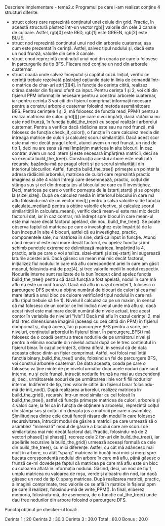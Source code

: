 Descriere implementare - tema2.c
    Programul pe care l-am realizat conține 4 structuri diferite:
- struct colors care reprezintă conținutul unei celule din grid. Practic, în
această structură păstrez într-un vector rgb[] valorile din cele 3 canale
de culoare. Astfel, rgb[0] este RED, rgb[1] este GREEN, rgb[2] este BLUE.
- struct nod reprezintă conținutul unui nod din arborele cuaternar, așa
cum este prezentat în cerință. Astfel, salvez tipul nodului și, dacă este
un nod frunză, valorile din cele 3 canale.
- struct cnod reprezintă conținutul unui nod din coada pe care o folosesc
în parcurgerile de tip BFS. Fiecare nod conține un nod din arborele cuaternar.
- struct coada unde salvez începutul și capătul cozii.
    Inițial, verific ce cerință trebuie rezolvată păstrând opțiunile date în
linia de comandă într-o matrice de char-uri attr[3][4]. În funcție de cerința
citită, realizez citirea datelor din fișierul oferit ca input. Pentru
cerința 1 și 2, voi citi din fișierul PPM informațiile necesare pentru a
construi arborele cuaternar, iar pentru cerința 3 voi citi din fișierul
comprimat informații necesare pentru a construi arborele cuaternar folosind
metoda asemănătoare BFS.
    Pentru cerințele 1 și 2, mă folosesc de funcția read_PPM() pentru a realiza
matricea de culori grid[][] pe care o voi împărți, dacă rădăcina nu este nod
frunză, în funcția build_the_tree() cu scopul realizării arborelui cuaternar.
    Pentru a verifica dacă rădăcina este sau nu nod frunză, mă folosesc de
funcția check_if_color(), o funcție în care calculez media din întreaga
matrice de culori și calculez scorul similarității. Dacă acest scor este
mai mic decât pragul oferit, atunci avem un nod frunză, un nod de tip 1,
deci nu are sens să mai împărțim matricea în alte blocuri. În caz contrar,
avem un nod intern și este necesară împărțirea matricii, deci se va
executa build_the_tree().
    Construcția acestui arbore este realizată recursiv, bazându-mă pe pragul
oferit și pe scorul similarității din interiorul blocurilor. Astfel,
funcția build_the_tree() primește un pointer la adresa rădăcinii arborelui,
matricea de culori care reprezintă practic imaginea și alte 4 valori întregi
care desemnează, practic, colțul din stânga sus și cel din dreapta jos
al blocului pe care eu îl investighez. Deci, matricea pe care o verific
pornește de la (starti,startj) și se oprește la (sizei,sizej). După ce
calculez media în interiorul blocului în care mă aflu folosindu-mă de
un vector med[] pentru a salva valorile și de funcția calculate_median()
pentru a obține valorile efective, și calculez scorul similarității
în calculate_mean(), verific dacă mean-ul este mai mic decât factorul dat,
iar în caz contrar, mă îndrept spre blocul în care mean-ul este mai mare
decât factorul apelând, din nou, build_the_tree(). Se poate observa faptul că
matricea pe care o investighez este împărțită de la bun început în alte 4
blocuri, astfel că eu investighez, practic, componentele sale, nu matricea
în sine, dată ca input în funcție. Atunci când mean-ul este mai mare decât
factorul, eu apelez funcția și îmi schimb punctele extreme ce delimitează 
matricea, împărțind la 4, practic, aria pe care o voi analiza. sizei-starti
și sizej-startj îmi sugerează laturile acestei arii. Dacă găsesc un mean
mai mic decât factorul, inițializez fiul nodului în care mă aflu corespondent
ariei în care am găsit meanul, folosindu-mă de poz[4], și trec valorile medii
în nodul respectiv. Nodurile interne sunt realizate de la bun început când
apelez funcția build_the_tree() pentru că dacă funcția a fost apelată, nodul
în care mă aflu nu este un nod frunză.
    Dacă mă aflu în cazul cerinței 1, folosesc o parcurgere DFS pentru a obține
numărul de blocuri de culori și cea mai mare latură a unui bloc de culoare
verificând tipul nodului în care mă aflu (tipul trebuie să fie 1). Nivelul
îl calculez ca pe un maxim, în sensul că mă folosesc de un contor ce îmi indică
nivelul unde mă aflu și, dacă acest nivel este mai mare decât numărul de nivele
actual, trec acest contor în variabila de niveluri "lvls".1
    Dacă mă aflu în cazul cerinței 2, mai întâi trec dimensiunea imaginii
(aceeași cu cea citită din PPM) în fișierul comprimat și, după aceea, fac p
parcurgere BFS pentru a scrie, pe niveluri, conținutul arborelui în fișierul
binar. În parcurgere_BFS() mă folosesc de o coadă pentru a trece nodurile
de pe următorul nivel și pentru a elimina nodurile din nivelul actual după ce
le trec conținutul în fișierul binar.
    În cazul cerinței 3, citirea diferă, în sensul că de data aceasta citesc
dintr-un fișier comprimat. Astfel, voi folosi mai întâi funcția
binary_build_the_tree() unde, folosind un fel de parcurgere BFS, voi construi
arborele cuaternar. De data aceasta, coada pe care o folosesc va ține minte
de pe nivelul următor doar acele noduri care sunt interne, nu și cele frunză,
întrucât nodurile frunză nu mai au descendenți și, deci, următoarele noduri
de pe următoarea linie vor fi fiii nodurilor interne. Indiferent de tip, trec
valorile citite din fișierul binar folosindu-mă de init_nod(). După realizarea
arborelui, realizez matricea în build_the_grid(), recursiv, într-un mod similar
cu cel folosit în build_the_tree(), astfel că funcția primește matricea de culori,
arborele și 4 valori care, la fel ca în funcția de obținere a arborelui, reprezintă
colțul din stânga sus și colțul din dreapta jos a matricii pe care o asamblez.
Similitudinea dintre cele două funcții răsare din modul în care folosesc
recursivitatea, întrucât modul de găsire a matricii pe care urmează să o
asamblez "mimează" modul de găsire a blocului care are scorul de similaritatea
mai mic decât factorul dat. Practic, folosindu-mă de 2 vectori phasei[] și
phasej[], recreez cele 2 for-uri din build_the_tree(), iar apelările recursive la
build_the_grid() urmează aceeași formulă ca cele din build_the_tree(), cu
mici diferențe. Astfel, cu cât mă adâncesc mai mult în arbore, cu atât "sparg"
matricea în bucăți mai mici și merg spre bucata corespondentă nodului din arbore
în care mă aflu, până găsesc o frunză ce-mi dovedește faptul că matricea pe care
mă aflu este un bloc cu culoarea aflată în informația nodului. Găsind, deci,
un nod de tip 1, umplu matricea cu valoarea de roșu, verde și albastru din nod,
iar dacă găsesc un nod de tip 0, sparg matricea. După realizarea matricii,
practic, a imaginii comprimate, trec valorile ce se află în matrice în fișierul
ppm pe care îl realizez, folosindu-mă de write_PPM().
    În final, eliberez memoria, folosindu-mă, de asemenea, de o funcție
cut_the_tree() unde dau free nodurilor din arbore folosind o parcurgere DFS.

Punctaj obținut pe checker-ul local:

Cerinta 1 : 20
Cerinta 2 : 30.0
Cerinta 3 : 30.0
Total     : 80.0
Bonus     : 20.0